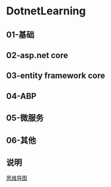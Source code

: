 # DotnetLearning

## 01-基础


## 02-asp.net core


## 03-entity framework core


## 04-ABP


## 05-微服务


## 06-其他


## 说明
[思维导图](ttps://www.processon.com/view/link/600f7b86637689349039304a)
